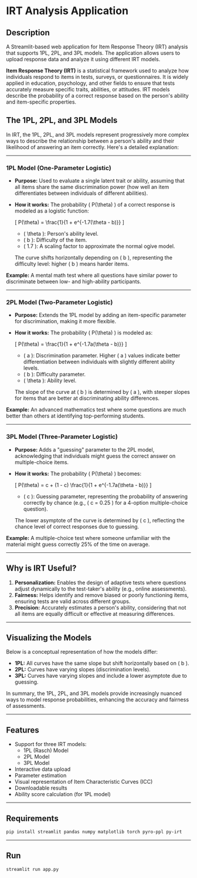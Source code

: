 # IRT Analysis Application

## Description
A Streamlit-based web application for Item Response Theory (IRT) analysis that supports 1PL, 2PL, and 3PL models. The application allows users to upload response data and analyze it using different IRT models.

**Item Response Theory (IRT)** is a statistical framework used to analyze how individuals respond to items in tests, surveys, or questionnaires. It is widely applied in education, psychology, and other fields to ensure that tests accurately measure specific traits, abilities, or attitudes. IRT models describe the probability of a correct response based on the person's ability and item-specific properties.

## The 1PL, 2PL, and 3PL Models
In IRT, the 1PL, 2PL, and 3PL models represent progressively more complex ways to describe the relationship between a person's ability and their likelihood of answering an item correctly. Here's a detailed explanation:

---

### **1PL Model (One-Parameter Logistic)**
- **Purpose:** 
  Used to evaluate a single latent trait or ability, assuming that all items share the same discrimination power (how well an item differentiates between individuals of different abilities).
- **How it works:** 
  The probability \( P(\theta) \) of a correct response is modeled as a logistic function:

  \[
  P(\theta) = \frac{1}{1 + e^{-1.7(\theta - b)}}
  \]

  - \( \theta \): Person's ability level.
  - \( b \): Difficulty of the item.
  - \( 1.7 \): A scaling factor to approximate the normal ogive model.

  The curve shifts horizontally depending on \( b \), representing the difficulty level: higher \( b \) means harder items.

**Example:** A mental math test where all questions have similar power to discriminate between low- and high-ability participants.

---

### **2PL Model (Two-Parameter Logistic)**
- **Purpose:** 
  Extends the 1PL model by adding an item-specific parameter for discrimination, making it more flexible.
- **How it works:**
  The probability \( P(\theta) \) is modeled as:

  \[
  P(\theta) = \frac{1}{1 + e^{-1.7a(\theta - b)}}
  \]

  - \( a \): Discrimination parameter. Higher \( a \) values indicate better differentiation between individuals with slightly different ability levels.
  - \( b \): Difficulty parameter.
  - \( \theta \): Ability level.

  The slope of the curve at \( b \) is determined by \( a \), with steeper slopes for items that are better at discriminating ability differences.

**Example:** An advanced mathematics test where some questions are much better than others at identifying top-performing students.

---

### **3PL Model (Three-Parameter Logistic)**
- **Purpose:** 
  Adds a "guessing" parameter to the 2PL model, acknowledging that individuals might guess the correct answer on multiple-choice items.
- **How it works:**
  The probability \( P(\theta) \) becomes:

  \[
  P(\theta) = c + (1 - c) \frac{1}{1 + e^{-1.7a(\theta - b)}}
  \]

  - \( c \): Guessing parameter, representing the probability of answering correctly by chance (e.g., \( c = 0.25 \) for a 4-option multiple-choice question).

  The lower asymptote of the curve is determined by \( c \), reflecting the chance level of correct responses due to guessing.

**Example:** A multiple-choice test where someone unfamiliar with the material might guess correctly 25% of the time on average.

---

## Why is IRT Useful?
1. **Personalization:** Enables the design of adaptive tests where questions adjust dynamically to the test-taker's ability (e.g., online assessments).
2. **Fairness:** Helps identify and remove biased or poorly functioning items, ensuring tests are valid across different groups.
3. **Precision:** Accurately estimates a person's ability, considering that not all items are equally difficult or effective at measuring differences.

---

## Visualizing the Models
Below is a conceptual representation of how the models differ:
- **1PL:** All curves have the same slope but shift horizontally based on \( b \).
- **2PL:** Curves have varying slopes (discrimination levels).
- **3PL:** Curves have varying slopes and include a lower asymptote due to guessing.

In summary, the 1PL, 2PL, and 3PL models provide increasingly nuanced ways to model response probabilities, enhancing the accuracy and fairness of assessments.

---
## Features

- Support for three IRT models:
  - 1PL (Rasch) Model
  - 2PL Model
  - 3PL Model
- Interactive data upload
- Parameter estimation
- Visual representation of Item Characteristic Curves (ICC)
- Downloadable results
- Ability score calculation (for 1PL model)

---

## Requirements
```bash
pip install streamlit pandas numpy matplotlib torch pyro-ppl py-irt
```

---

## Run
```bash
streamlit run app.py 
```
